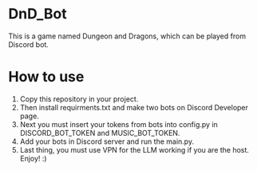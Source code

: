 # DnD_Bot
This is a game named Dungeon and Dragons, which can be played from Discord bot. 
# How to use
1) Copy this repository in your project. 
2) Then install requirments.txt and make two bots on Discord Developer page. 
3) Next you must insert your tokens from bots into config.py in DISCORD_BOT_TOKEN and MUSIC_BOT_TOKEN. 
4) Add your bots in Discord server and run the main.py.
5) Last thing, you must use VPN for the LLM working if you are the host.
Enjoy! :)
